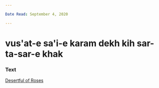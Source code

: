 ```yaml
---

Date Read: September 4, 2020

---
```


# vus'at-e sa'i-e karam dekh kih sar-ta-sar-e khak

### Text
[Desertful of Roses](http://www.columbia.edu/itc/mealac/pritchett/00ghalib/069/index_069.html)

